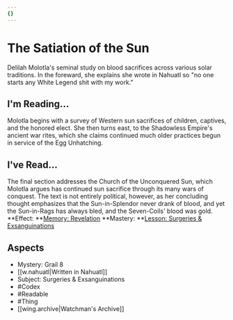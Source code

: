 ```yaml
---
{}
---
```

# The Satiation of the Sun
Delilah Molotla's seminal study on blood sacrifices across various solar traditions. In the foreward, she explains she wrote in Nahuatl so "no one starts any White Legend shit with my work."
## I'm Reading...
Molotla begins with a survey of Western sun sacrifices of children, captives, and the honored elect. She then turns east, to the Shadowless Empire's ancient war rites, which she claims continued much older practices begun in service of the Egg Unhatching.
## I've Read...
The final section addresses the Church of the Unconquered Sun, which Molotla argues has continued sun sacrifice through its many wars of conquest. The text is not entirely political, however, as her concluding thought emphasizes that the Sun-in-Splendor never drank of blood, and yet the Sun-in-Rags has always bled, and the Seven-Coils' blood was gold.
**Effect: **[Memory: Revelation](https://uadaf.theevilroot.xyz/rowenarium/element/mem.revelation)
**Mastery: **[Lesson: Surgeries & Exsanguinations](https://uadaf.theevilroot.xyz/rowenarium/element/x.surgeries.exsanguinations)
## Aspects
- Mystery: Grail 8
- [[w.nahuatl|Written in Nahuatl]]
- Subject: Surgeries & Exsanguinations
- #Codex
- #Readable
- #Thing
- [[wing.archive|Watchman's Archive]]